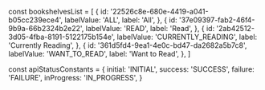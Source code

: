 const bookshelvesList = [
  {
    id: '22526c8e-680e-4419-a041-b05cc239ece4',
    labelValue: 'ALL',
    label: 'All',
  },
  {
    id: '37e09397-fab2-46f4-9b9a-66b2324b2e22',
    labelValue: 'READ',
    label: 'Read',
  },
  {
    id: '2ab42512-3d05-4fba-8191-5122175b154e',
    labelValue: 'CURRENTLY_READING',
    label: 'Currently Reading',
  },
  {
    id: '361d5fd4-9ea1-4e0c-bd47-da2682a5b7c8',
    labelValue: 'WANT_TO_READ',
    label: 'Want to Read',
  },
]

const apiStatusConstants = {
  initial: 'INITIAL',
  success: 'SUCCESS',
  failure: 'FAILURE',
  inProgress: 'IN_PROGRESS',
}